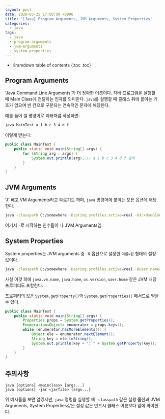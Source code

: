 ```yaml
---
layout: post
date: 2020-03-25 17:08:00 +0900
title: '[Java] Program Arguments, JVM Arguments, System Properties'
categories:
  - java
tags:
  - java
  - program-arguments
  - jvm-arguments
  - system-properties
---
```


* Kramdown table of contents
{:toc .toc}


## Program Arguments

'Java Command Line Arguments'가 더 정확한 이름이다. 자바 프로그램을 실행할 때 Main Class에 전달하는 인자를 의미한다. `java`를 실행할 때 클래스 뒤에 붙이는 기호가 없으며 빈 칸으로 구분되는 연속적인 문자에 해당한다.

예를 들어 셸 명령어로 아래처럼 작성하면:

```bash
java MainTest a 1 b c 3 4 d f
```

이렇게 받는다:

```java
public class MainTest {
    public static void main(String[] args) {
        for (String arg : args) {
            System.out.println(arg); // a 1 b c 3 4 d f 출력
        }
    }
}
```


## JVM Arguments

'J' 빼고 VM Arguments라고 부르기도 하며, `java` 명령어에 붙이는 모든 옵션에 해당한다.

```bash
java -classpath C:/somewhere -Dspring.profiles.active=real -XX:+UseG1GC -Xms1024m -Xmx2048m -Duser.name=noritersand MainTest
```

여기서 `-`로 시작하는 인수들이 다 JVM Arguments임.


## System Properties

System properties는 JVM arguments 중 `-D` 옵션으로 설정한 `이름=값` 형태의 설정값이다.

```bash
java -classpath C:/somewhere -Dspring.profiles.active=real -Duser.name=noritersand -Dfile.encoding=UTF-8 MainTest
```

사실 이것 외에 `java.vm.name`, `java.home`, `os.version`, `user.home` 같은 JVM 내장 프로퍼티도 포함한다.

프로퍼티의 값은 `System.getProperty()`와 `System.getProperties()` 메서드로 얻을 수 있다.

```java
public class MainTest {
    public static void main(String[] args) {
        Properties props = System.getProperties();
        Enumeration<Object> enumerator = props.keys();
        while (enumerator.hasMoreElements()) {
            Object ele = enumerator.nextElement();
            String key = ele.toString();
            System.out.println(key + ": " + System.getProperty(key));
        }
    }
}
```


## 주의사항

```
java [options] <mainclass> [args...]
java [options] -jar <jarfile> [args...]
```

위 예시들을 보면 알겠지만, `java` 명령을 실행할 때 `-classpath` 같은 실행 옵션과 JVM Arguments, System Properties같은 설정 값은 반드시 클래스 이름보다 앞에 와야한다.
